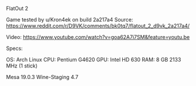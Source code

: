FlatOut 2

Game tested by u/Kron4ek on build 2a217a4
Source:
https://www.reddit.com/r/D9VK/comments/bk0tq7/flatout_2_d9vk_2a217a4/

Video:
https://www.youtube.com/watch?v=goa62A7i7SM&feature=youtu.be

Specs:

OS: Arch Linux
CPU: Pentium G4620
GPU: Intel HD 630
RAM: 8 GB 2133 MHz (1 stick)

Mesa 19.0.3
Wine-Staging 4.7
